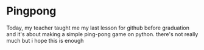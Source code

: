 # Pingpong
Today, my teacher taught me my last lesson for github before graduation and it's about making a simple ping-pong game on python.
there's not really much but i hope this is enough
